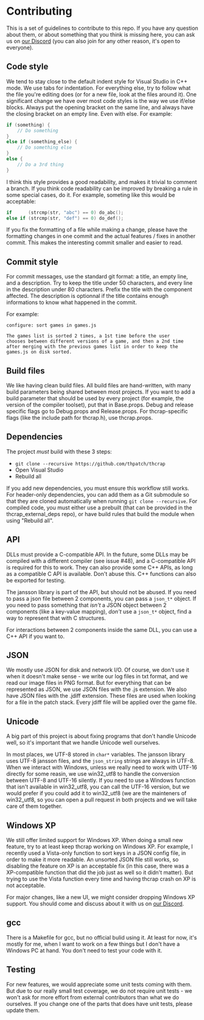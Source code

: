 # Contributing
This is a set of guidelines to contribute to this repo. If you have any question about them, or about something that you think is missing here, you can ask us on [our Discord](https://discord.thpatch.net/) (you can also join for any other reason, it's open to everyone).

## Code style
We tend to stay close to the default indent style for Visual Studio in C++ mode. 
We use tabs for indentation. For everything else, try to follow what the file you're editing does (or for a new file, look at the files around it). 
One significant change we have over most code styles is the way we use if/else blocks. Always put the opening bracket on the same line, and always have the closing bracket on an empty line. Even with else. 
For example:
```c
if (something) {
    // Do something
}
else if (something_else) {
    // Do something else
}
else {
    // Do a 3rd thing
}
```
I think this style provides a good readability, and makes it trivial to comment a branch. 
If you think code readability can be improved by breaking a rule in some special cases, do it. For example, someting like this would be acceptable:
```c
if      (strcmp(str, "abc") == 0) do_abc();
else if (strcmp(str, "def") == 0) do_def();
```

If you fix the formatting of a file while making a change, please have the formatting changes in one commit and the actual features / fixes in another commit. This makes the interesting commit smaller and easier to read.

## Commit style
For commit messages, use the standard git format: a title, an empty line, and a description. Try to keep the title under 50 characters, and every line in the description under 80 characters. 
Prefix the title with the component affected. 
The description is optionnal if the title contains enough informations to know what happened in the commit.

For example:
```
configure: sort games in games.js

The games list is sorted 2 times, a 1st time before the user
chooses between different versions of a game, and then a 2nd time
after merging with the previous games list in order to keep the
games.js on disk sorted.
```

## Build files
We like having clean build files. All build files are hand-written, with many build parameters being shared between most projects. 
If you want to add a build parameter that should be used by every project (for example, the version of the compiler toolset), put that in Base.props. Debug and release specific flags go to Debug.props and Release.props. For thcrap-specific flags (like the include path for thcrap.h), use thcrap.props.

## Dependencies
The project *must* build with these 3 steps:
- `git clone --recursive https://github.com/thpatch/thcrap`
- Open Visual Studio
- Rebuild all

If you add new dependencies, you must ensure this workflow still works. For header-only dependencies, you can add them as a Git submodule so that they are cloned automatically when running `git clone --recursive`. For compiled code, you must either use a prebuilt (that can be provided in the thcrap_external_deps repo), or have build rules that build the module when using "Rebuild all".

## API
DLLs must provide a C-compatible API. In the future, some DLLs may be compiled with a different compiler (see issue #48), and a C-compatible API is required for this to work. 
They can also provide some C++ APIs, as long as a compatible C API is available. Don't abuse this. 
C++ functions can also be exported for testing.

The jansson library is part of the API, but should not be abused. If you need to pass a json file between 2 components, you can pass a `json_t*` object. If you need to pass something that *isn't* a JSON object between 2 components (like a key-value mapping), *don't* use a `json_t*` object, find a way to represent that with C structures.

For interactions between 2 components inside the same DLL, you can use a C++ API if you want to.

## JSON
We mostly use JSON for disk and network I/O. Of course, we don't use it when it doesn't make sense - we write our log files in txt format, and we read our image files in PNG format. But for everything that can be represented as JSON, we use JSON files with the .js extension. 
We also have JSON files with the .jdiff extension. These files are used when looking for a file in the patch stack. Every jdiff file will be applied over the game file.

## Unicode
A big part of this project is about fixing programs that don't handle Unicode well, so it's important that we handle Unicode well ourselves.

In most places, we UTF-8 stored in `char*` variables. The jansson library uses UTF-8 jansson files, and the `json_string` strings are always in UTF-8. 
When we interact with Windows, unless we really need to work with UTF-16 directly for some reasin, we use win32_utf8 to handle the conversion between UTF-8 and UTF-16 silently. If you need to use a Windows function that isn't available in win32_utf8, you can call the UTF-16 version, but we would prefer if you could add it to win32_utf8 (we are the mainteners of win32_utf8, so you can open a pull request in both projects and we will take care of them together.

## Windows XP
We still offer limited support for Windows XP. When doing a small new feature, try to at least keep thcrap working on Windows XP. 
For example, I recently used a Vista-only function to sort keys in a JSON config file, in order to make it more readable. An unsorted JSON file still works, so disabling the feature on XP is an acceptable fix (in this case, there was a XP-compatible function that did the job just as well so it didn't matter). But trying to use the Vista function every time and having thcrap crash on XP is not acceptable.

For major changes, like a new UI, we might consider dropping Windows XP support. You should come and discuss about it with us on [our Discord](https://discord.thpatch.net/).

## gcc
There is a Makefile for gcc, but no official bulid using it. At least for now, it's mostly for me, when I want to work on a few things but I don't have a Windows PC at hand. You don't need to test your code with it.

## Testing
For new features, we would appreciate some unit tests coming with them. But due to our really small test coverage, we do not require unit tests - we won't ask for more effort from external contributors than what we do ourselves. 
If you change one of the parts that does have unit tests, please update them.
